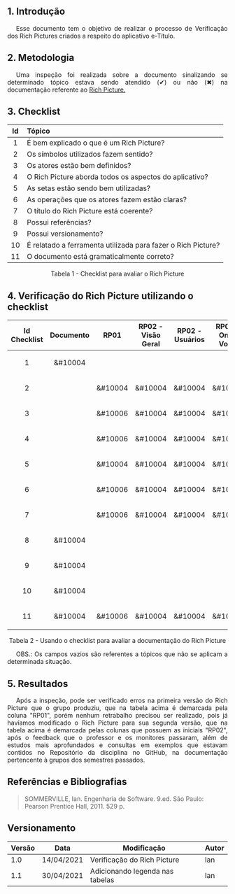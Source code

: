 ## 1. Introdução

<p style="text-indent: 20px; text-align: justify">
Esse documento tem o objetivo de realizar o processo de Verificação dos Rich Pictures criados a respeito do aplicativo e-Título. 
</p>


## 2. Metodologia

<p style="text-indent: 20px; text-align: justify">
Uma inspeção foi realizada sobre a documento sinalizando se determinado tópico estava sendo atendido (&#10004) ou não (&#10006) na documentação referente ao <a href="../../../pre_rastreabilidade/rich_pictures">Rich Picture.</a>
</p>

## 3. Checklist

<center>

|Id|Tópico|
|:--:|:--|
|1|É bem explicado o que é um Rich Picture?|
|2|Os símbolos utilizados fazem sentido?|
|3|Os atores estão bem definidos?|
|4|O Rich Picture aborda todos os aspectos do aplicativo?|
|5|As setas estão sendo bem utilizadas?|
|6|As operações que os atores fazem estão claras?|
|7|O título do Rich Picture está coerente?|
|8|Possui referências?|
|9|Possui versionamento?|
|10|É relatado a ferramenta utilizada para fazer o Rich Picture?|
|11|O documento está gramaticalmente correto?|

<figcaption>Tabela 1 - Checklist para avaliar o Rich Picture</figcaption>
</center>


## 4. Verificação do Rich Picture utilizando o checklist

<center>

|Id Checklist|Documento|RP01|RP02 - Visão Geral|RP02 - Usuários|RP02 - Onde Votar|RP02 - Funções Adicionais|RP02 - Configurações|
|:--:|:--:|:--:|:--:|:--:|:--:|:--:|:--:|
|1|<p>&#10004</p>|||||||
|2||<p>&#10004</p>|<p>&#10004</p>|<p>&#10004</p>|<p>&#10004</p>|<p>&#10004</p>|<p>&#10004</p>|
|3||<p>&#10006</p>|<p>&#10004</p>|<p>&#10004</p>|<p>&#10004</p>|<p>&#10004</p>|<p>&#10004</p>|
|4||<p>&#10006</p>|<p>&#10004</p>|<p>&#10004</p>|<p>&#10004</p>|<p>&#10004</p>|<p>&#10004</p>|
|5||<p>&#10004</p>|<p>&#10004</p>|<p>&#10004</p>|<p>&#10004</p>|<p>&#10004</p>|<p>&#10004</p>|
|6||<p>&#10006</p>|<p>&#10004</p>|<p>&#10004</p>|<p>&#10004</p>|<p>&#10004</p>|<p>&#10004</p>|
|7||<p>&#10006</p>|<p>&#10004</p>|<p>&#10004</p>|<p>&#10004</p>|<p>&#10004</p>|<p>&#10004</p>|
|8|<p>&#10004</p>|||||||
|9|<p>&#10004</p>|||||||
|10|<p>&#10004</p>|||||||
|11|<p>&#10004</p>|<p>&#10006</p>|<p>&#10004</p>|<p>&#10004</p>|<p>&#10004</p>|<p>&#10004</p>|<p>&#10004</p>|

<figcaption>Tabela 2 - Usando o checklist para avaliar a documentação do Rich Picture</figcaption>
</center>

<p style="text-indent: 20px; text-align: justify">
<a>OBS.:</a> Os campos vazios são referentes a tópicos que não se aplicam a determinada situação.
</p>

## 5. Resultados

<p style="text-indent: 20px; text-align: justify">
Após a inspeção, pode ser verificado erros na primeira versão do Rich Picture que o grupo produziu, que na tabela acima é demarcada pela coluna "RP01", porém nenhum retrabalho precisou ser realizado, pois já havíamos modificado o Rich Picture para sua segunda versão, que na tabela acima é demarcada pelas colunas que possuem as iniciais "RP02", após o feedback que o professor e os monitores passaram, além de estudos mais aprofundados e consultas em exemplos que estavam contidos no Repositório da disciplina no GitHub, na documentação pertencente à grupos dos semestres passados.
</p>

## Referências e Bibliografias
> SOMMERVILLE, Ian. Engenharia de Software. 9.ed. São Paulo: Pearson Prentice Hall, 2011. 529 p.

## Versionamento
| Versão | Data | Modificação | Autor |
|--|--|--|--|
| 1.0 | 14/04/2021 | Verificação do Rich Picture | Ian |
| 1.1 | 30/04/2021 | Adicionando legenda nas tabelas | Ian |